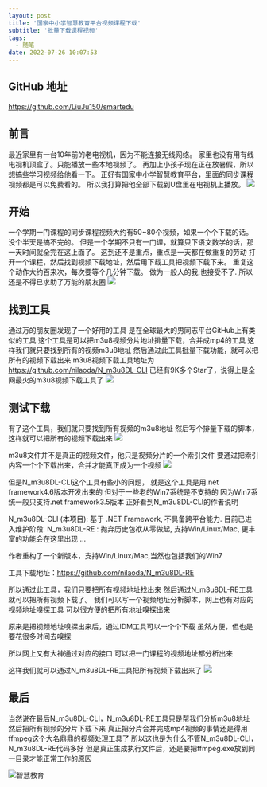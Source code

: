 ```yaml
---
layout: post
title: '国家中小学智慧教育平台视频课程下载'
subtitle: '批量下载课程视频'
tags:
  - 随笔
date: 2022-07-26 10:07:53
---
```


## GitHub 地址

https://github.com/LiuJu150/smartedu

## 前言

最近家里有一台10年前的老电视机，因为不能连接无线网络。
家里也没有用有线电视机顶盒了。只能播放一些本地视频了。
再加上小孩子现在正在放暑假，所以想搞些学习视频给他看一下。
正好有国家中小学智慧教育平台，里面的同步课程视频都是可以免费看的。
所以我打算把他全部下载到U盘里在电视机上播放。
![](https://img2022.cnblogs.com/blog/45026/202208/45026-20220805173124325-450751653.png)
## 开始

一个学期一门课程的同步课程视频大约有50~80个视频，如果一个个下载的话。没个半天是搞不完的。
但是一个学期不只有一门课，就算只下语文数学的话，那一天时间就全完在这上面了。
这到还不是重点，重点是一天都在做重复的劳动
打开一个课程，然后找到视频下载地址，然后用下载工具把视频下载下来。
重复这个动作大约百来次，每次要等个几分钟下载。
做为一般人的我,也接受不了.
所以还是不得已求助了万能的朋友圈
![](https://img2022.cnblogs.com/blog/45026/202208/45026-20220805173131801-97110233.png)

## 找到工具

通过万的朋友圈发现了一个好用的工具
是在全球最大的男同志平台GitHub上有类似的工具
这个工具是可以把m3u8视频分片地址排量下载，合并成mp4的工具
这样我们就只要找到所有的视频m3u8地址
然后通过此工具批量下载功能，就可以把所有的视频下载出来
m3u8视频下载工具地址为
https://github.com/nilaoda/N_m3u8DL-CLI
已经有9K多个Star了，说得上是全网最火的m3u8视频下载工具了
![](https://img2022.cnblogs.com/blog/45026/202209/45026-20220901152513487-1537316957.png)

## 测试下载

有了这个工具，我们就只要找到所有视频的m3u8地址
然后写个排量下载的脚本，这样就可以把所有的视频下载出来
![](https://img2022.cnblogs.com/blog/45026/202209/45026-20220901152717864-174204606.png)

m3u8文件并不是真正的视频文件，他只是视频分片的一个索引文件
要通过把索引内容一个个下载出来，合并才能真正成为一个视频
![](https://img2022.cnblogs.com/blog/45026/202209/45026-20220901154336070-1259983735.png)

但是N_m3u8DL-CLI这个工具有些小的问题，
就是这个工具是用.net framework4.6版本开发出来的
但对于一些老的Win7系统是不支持的
因为Win7系统一般只支持.net framework3.5版本
正好看到N_m3u8DL-CLI的作者说明

N_m3u8DL-CLI (本项目): 基于 .NET Framework, 不具备跨平台能力. 目前已进入维护阶段.
N_m3u8DL-RE : 抛弃历史包袱从零做起, 支持Win/Linux/Mac, 更丰富的功能会在这里出现 ...

作者重构了一个新版本，支持Win/Linux/Mac,当然也包括我们的Win7

工具下载地址：https://github.com/nilaoda/N_m3u8DL-RE

所以通过此工具，我们只要把所有视频地址找出来
然后通过N_m3u8DL-RE工具就可以把所有视频下载了。
我们可以写一个视频地址分析脚本，网上也有对应的视频地址嗅探工具
可以很方便的把所有地址嗅探出来

原来是把视频地址嗅探出来后，通过IDM工具可以一个个下载
虽然方便，但也是要花很多时间去嗅探

所以网上又有大神通过对应的接口
可以把一门课程的视频地址都分析出来

这样我们就可以通过N_m3u8DL-RE工具把所有视频下载出来了
![](https://img2022.cnblogs.com/blog/45026/202209/45026-20220901153535878-1019721499.png)

## 最后

当然说在最后N_m3u8DL-CLI，N_m3u8DL-RE工具只是帮我们分析m3u8地址
然后把所有视频的分片下载下来
真正把分片合并完成mp4视频的事情还是得用ffmpeg这个大名鼎鼎的视频处理工具了
所以这也是为什么不管N_m3u8DL-CLI，N_m3u8DL-RE代码多好
但是真正生成执行文件后，还是要把ffmpeg.exe放到同一目录才能正常工作的原因

![智慧教育](0.png)
